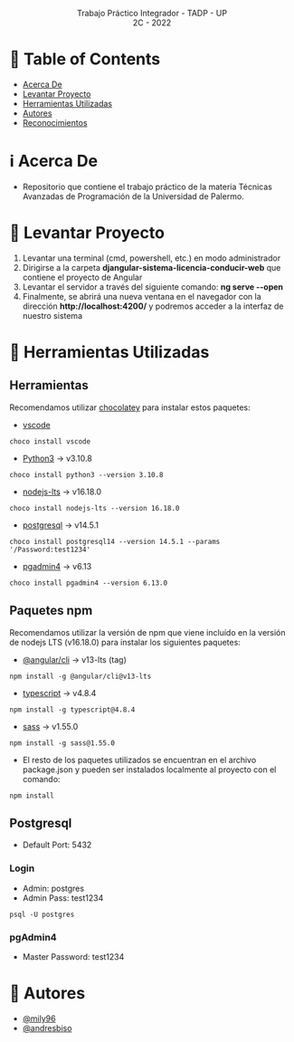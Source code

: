 <p align="center">
    Trabajo Práctico Integrador - TADP - UP
    <br>
    2C - 2022
    <br>
</p>

# :pencil: Table of Contents
- [Acerca De](#about)
- [Levantar Proyecto](#run_project)
- [Herramientas Utilizadas](#built_using)
- [Autores](#authors)
- [Reconocimientos](#acknowledgement)

# :information_source: Acerca De <a name = "about"></a>
- Repositorio que contiene el trabajo práctico de la materia Técnicas Avanzadas de Programación de la Universidad de Palermo.

# :wrench: Levantar Proyecto <a name = "run_project"></a>
1. Levantar una terminal (cmd, powershell, etc.) en modo administrador
2. Dirigirse a la carpeta **djangular-sistema-licencia-conducir-web** que contiene el proyecto de Angular
3. Levantar el servidor a través del siguiente comando: **ng serve --open**
4. Finalmente, se abrirá una nueva ventana en el navegador con la dirección **http://localhost:4200/** y podremos acceder a la interfaz de nuestro sistema

# :hammer: Herramientas Utilizadas <a name = "built_using"></a>

## Herramientas
Recomendamos utilizar [chocolatey](https://chocolatey.org/install) para instalar estos paquetes:
- [vscode](https://community.chocolatey.org/packages/vscode)
```
choco install vscode
```
- [Python3](https://community.chocolatey.org/packages/python3/3.10.8) -> v3.10.8
```
choco install python3 --version 3.10.8
```
- [nodejs-lts](https://community.chocolatey.org/packages/nodejs-lts) -> v16.18.0
```
choco install nodejs-lts --version 16.18.0
```
- [postgresql](https://community.chocolatey.org/packages/postgresql14) -> v14.5.1
```
choco install postgresql14 --version 14.5.1 --params '/Password:test1234'
```
- [pgadmin4](https://community.chocolatey.org/packages/pgadmin4) -> v6.13
```
choco install pgadmin4 --version 6.13.0
```

## Paquetes npm
Recomendamos utilizar la versión de npm que viene incluído en la versión de nodejs LTS (v16.18.0) para instalar los siguientes paquetes:
- [@angular/cli](https://www.npmjs.com/package/@angular/cli) -> v13-lts (tag)
```
npm install -g @angular/cli@v13-lts
```
- [typescript](https://www.npmjs.com/package/typescript) -> v4.8.4
```
npm install -g typescript@4.8.4
```
- [sass](https://www.npmjs.com/package/sass) -> v1.55.0
```
npm install -g sass@1.55.0
```
- El resto de los paquetes utilizados se encuentran en el archivo package.json y pueden ser instalados localmente al proyecto con el comando:
```
npm install
```

## Postgresql
- Default Port: 5432

### Login
- Admin: postgres 
- Admin Pass: test1234
```
psql -U postgres
```

### pgAdmin4
- Master Password: test1234

# :speech_balloon: Autores <a name = "authors"></a>
- [@mily96](https://github.com/mily96)
- [@andresbiso](https://github.com/andresbiso)

